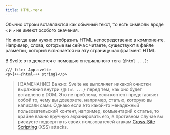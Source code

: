 ```yaml
---
title: HTML-теги
---
```


Обычно строки вставляются как обычный текст, то есть символы вроде `<` и `>` не имеют особого значения.

Но иногда вам нужно отобразить HTML непосредственно в компоненте. Например, слова, которые вы сейчас читаете, существуют в файле разметки, который включается на эту страницу как фрагмент HTML.

В Svelte это делается с помощью специального тега `{@html ...}`:


```svelte
/// file: App.svelte
<p>{+++@html+++ string}</p>
```

> [!ЗАМЕЧАНИЕ] Важно: Svelte не выполняет никакой очистки выражения внутри `{@html ...}` перед тем, как оно будет вставлено в DOM. Это не проблема, если контент представляет собой то, чему вы доверяете, например, статью, которую вы написали сами. Однако если это какой-то ненадежный пользовательский контент, например, комментарий к статье, то крайне важно вручную экранировать его, в противном случае вы рискуете подвергнуть своих пользователей атакам <a href="https://owasp.org/www-community/attacks/xss/" target="_blank">Cross-Site Scripting</a> (XSS) attacks.
